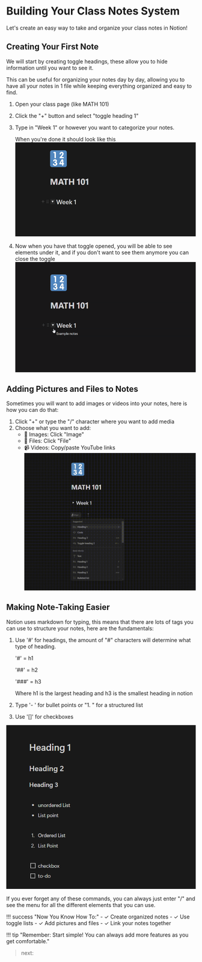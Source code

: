 # Building Your Class Notes System

Let's create an easy way to take and organize your class notes in Notion!

## Creating Your First Note

We will start by creating toggle headings, these allow you to hide information until you want to see it.

This can be useful for organizing your notes day by day, allowing you to have all your notes in 1 file while keeping everything organized and easy to find.

1. Open your class page (like MATH 101)
2. Click the "+" button and select "toggle heading 1"
3. Type in "Week 1" or however you want to categorize your notes.

    When you're done it should look like this
    ![Screenshot showing how to add a toggle list](assets/images/add-toggle.png)

4. Now when you have that toggle opened, you will be able to see elements under it, and if you don't want to see them anymore you can close the toggle
   ![gif demonstrating how the toggle function works](assets/images/toggle-demenstration.gif)

## Adding Pictures and Files to Notes

Sometimes you will want to add images or videos into your notes, here is how you can do that:

1. Click "+" or type the "/" character where you want to add media
2. Choose what you want to add:
    - 📸 Images: Click "Image"
    - 📄 Files: Click "File"
    - 📹 Videos: Copy/paste YouTube links
      ![gif showing media options](assets/images/multimedia-demonstration.gif)

## Making Note-Taking Easier

Notion uses markdown for typing, this means that there are lots of tags you can use to structure your notes, here are the fundamentals:

1. Use '#' for headings, the amount of "#" characters will determine what type of heading.

    '#' = h1

    '##' = h2

    '###' = h3

    Where h1 is the largest heading and h3 is the smallest heading in notion

2. Type '- ' for bullet points or "1. " for a structured list
3. Use '[]' for checkboxes

![Screenshot showing what markdown elements look like in notion](assets/images/notion-markdown.png)

If you ever forget any of these commands, you can always just enter "/" and see the menu for all the different elements that you can use.

!!! success "Now You Know How To:" 
	- ✓ Create organized notes 
	- ✓ Use toggle lists 
	- ✓ Add pictures and files 
	- ✓ Link your notes together

!!! tip "Remember: Start simple! You can always add more features as you get comfortable."


> next: 